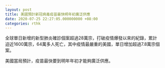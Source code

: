 ```yaml
---
layout: post
title: 美國預計新冠病毒疫苗最快明年初廣泛供應
date: 2020-07-25 22:27:05.000000000 +08:00
categories: rthk
---
```


全球單日新增的新型肺炎確診個案超過28萬宗，打破疫情爆發以來的紀錄，累計迫近1600萬宗，64萬多人死亡，其中疫情最嚴重的美國，單日增加超過7.8萬宗個案。

美國當局預計，疫苗最快要到明年年初才能夠廣泛供應。

